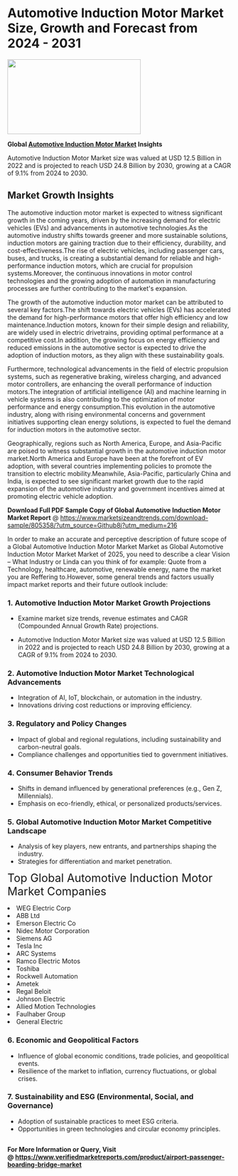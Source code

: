 <H1>Automotive Induction Motor Market Size, Growth and Forecast from 2024 - 2031</H1><img class="aligncenter size-medium wp-image-584254" src="https://thirdeyenews.in/wp-content/uploads/2024/09/Global-Market-Research-300x168.jpeg" alt="" width="300" height="168" /><p><strong>Global&nbsp;<a href="https://www.marketsizeandtrends.com/download-sample/805358/?utm_source=Github8j?utm_medium=216">Automotive Induction Motor Market</a> Insights</strong></p><p>Automotive Induction Motor Market size was valued at USD 12.5 Billion in 2022 and is projected to reach USD 24.8 Billion by 2030, growing at a CAGR of 9.1% from 2024 to 2030.</p><p><h2>Market Growth Insights</h2> <p>The automotive induction motor market is expected to witness significant growth in the coming years, driven by the increasing demand for electric vehicles (EVs) and advancements in automotive technologies.As the automotive industry shifts towards greener and more sustainable solutions, induction motors are gaining traction due to their efficiency, durability, and cost-effectiveness.The rise of electric vehicles, including passenger cars, buses, and trucks, is creating a substantial demand for reliable and high-performance induction motors, which are crucial for propulsion systems.Moreover, the continuous innovations in motor control technologies and the growing adoption of automation in manufacturing processes are further contributing to the market's expansion.</p> <p>The growth of the automotive induction motor market can be attributed to several key factors.The shift towards electric vehicles (EVs) has accelerated the demand for high-performance motors that offer high efficiency and low maintenance.Induction motors, known for their simple design and reliability, are widely used in electric drivetrains, providing optimal performance at a competitive cost.In addition, the growing focus on energy efficiency and reduced emissions in the automotive sector is expected to drive the adoption of induction motors, as they align with these sustainability goals.</p> <p>Furthermore, technological advancements in the field of electric propulsion systems, such as regenerative braking, wireless charging, and advanced motor controllers, are enhancing the overall performance of induction motors.The integration of artificial intelligence (AI) and machine learning in vehicle systems is also contributing to the optimization of motor performance and energy consumption.This evolution in the automotive industry, along with rising environmental concerns and government initiatives supporting clean energy solutions, is expected to fuel the demand for induction motors in the automotive sector.</p> <p>Geographically, regions such as North America, Europe, and Asia-Pacific are poised to witness substantial growth in the automotive induction motor market.North America and Europe have been at the forefront of EV adoption, with several countries implementing policies to promote the transition to electric mobility.Meanwhile, Asia-Pacific, particularly China and India, is expected to see significant market growth due to the rapid expansion of the automotive industry and government incentives aimed at promoting electric vehicle adoption.</p> <p><span class=""><strong>Download Full PDF Sample Copy of Global Automotive Induction Motor Market Report</strong> @ <a href="https://www.marketsizeandtrends.com/download-sample/805358/?utm_source=Github8j?utm_medium=216" target="_blank">https://www.marketsizeandtrends.com/download-sample/805358/?utm_source=Github8j?utm_medium=216</a></span></p><p>In order to make an accurate and perceptive description of future scope of a Global&nbsp;Automotive Induction Motor Market Market as Global&nbsp;Automotive Induction Motor Market Market of 2025, you need to describe a clear Vision &ndash; What Industry or Linda can you think of for example: Quote from a Technology, healthcare, automotive, renewable energy, name the market you are Reffering to.However, some general trends and factors usually impact market reports and their future outlook include:</p><h3>1.&nbsp;<strong>Automotive Induction Motor Market Growth Projections</strong></h3><ul><li>Examine market size trends, revenue estimates and CAGR (Compounded Annual Growth Rate) projections.</li><li><p>Automotive Induction Motor Market size was valued at USD 12.5 Billion in 2022 and is projected to reach USD 24.8 Billion by 2030, growing at a CAGR of 9.1% from 2024 to 2030.</p></li></ul><h3>2.&nbsp;<strong>Automotive Induction Motor Market Technological Advancements</strong></h3><ul><li>Integration of AI, IoT, blockchain, or automation in the industry.</li><li>Innovations driving cost reductions or improving efficiency.</li></ul><h3>3.&nbsp;<strong>Regulatory and Policy Changes</strong></h3><ul><li>Impact of global and regional regulations, including sustainability and carbon-neutral goals.</li><li>Compliance challenges and opportunities tied to government initiatives.</li></ul><h3>4.&nbsp;<strong>Consumer Behavior Trends</strong></h3><ul><li>Shifts in demand influenced by generational preferences (e.g., Gen Z, Millennials).</li><li>Emphasis on eco-friendly, ethical, or personalized products/services.</li></ul><h3>5.&nbsp;<strong>Global Automotive Induction Motor Market Competitive Landscape</strong></h3><ul><li>Analysis of key players, new entrants, and partnerships shaping the industry.</li><li>Strategies for differentiation and market penetration.</li></ul><p data-pm-slice="1 1 []"><span style="color: inherit; font-family: inherit; font-size: 25px;">Top Global Automotive Induction Motor Market Companies</span></p><div class="" data-test-id=""><p><li>WEG Electric Corp</li><li> ABB Ltd</li><li> Emerson Electric Co</li><li> Nidec Motor Corporation</li><li> Siemens AG</li><li> Tesla Inc</li><li> ARC Systems</li><li> Ramco Electric Motos</li><li> Toshiba</li><li> Rockwell Automation</li><li> Ametek</li><li> Regal Beloit</li><li> Johnson Electric</li><li> Allied Motion Technologies</li><li> Faulhaber Group</li><li> General Electric</li></p></div><h3>6.&nbsp;<strong>Economic and Geopolitical Factors</strong></h3><ul><li>Influence of global economic conditions, trade policies, and geopolitical events.</li><li>Resilience of the market to inflation, currency fluctuations, or global crises.</li></ul><h3>7.&nbsp;<strong>Sustainability and ESG (Environmental, Social, and Governance)</strong></h3><ul><li>Adoption of sustainable practices to meet ESG criteria.</li><li>Opportunities in green technologies and circular economy principles.</li></ul><h2><strong style="font-size: 14px;">For More Information or Query, Visit @&nbsp;</strong><a style="background-color: #ffffff; font-size: 14px;" href="https://www.marketsizeandtrends.com/report/automotive-induction-motor-market/" target="_blank">https://www.verifiedmarketreports.com/product/airport-passenger-boarding-bridge-market</a></h2>